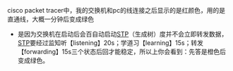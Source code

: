 cisco packet tracer中，我的交换机和pc的线连接之后显示的是红颜色，用的是直通线，大概一分钟后变成绿色

-   是因为交换机在启动后会百自动启动[STP](https://www.baidu.com/s?wd=STP&tn=SE_PcZhidaonwhc_ngpagmjz&rsv_dl=gh_pc_zhidao)（生成树）度并不会立即转发数据，[STP](https://www.baidu.com/s?wd=STP&tn=SE_PcZhidaonwhc_ngpagmjz&rsv_dl=gh_pc_zhidao)要经过监知听【listening】20s；学道习【learning】15s；转发【forwarding】15s三个状态后回才能稳定，所以上你会看到：先答是橙色后变成绿色。